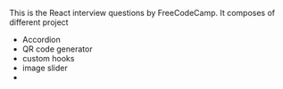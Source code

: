 This is the React interview questions by FreeCodeCamp. 
It composes of different project

- Accordion
- QR code generator
- custom hooks
- image slider
- 
